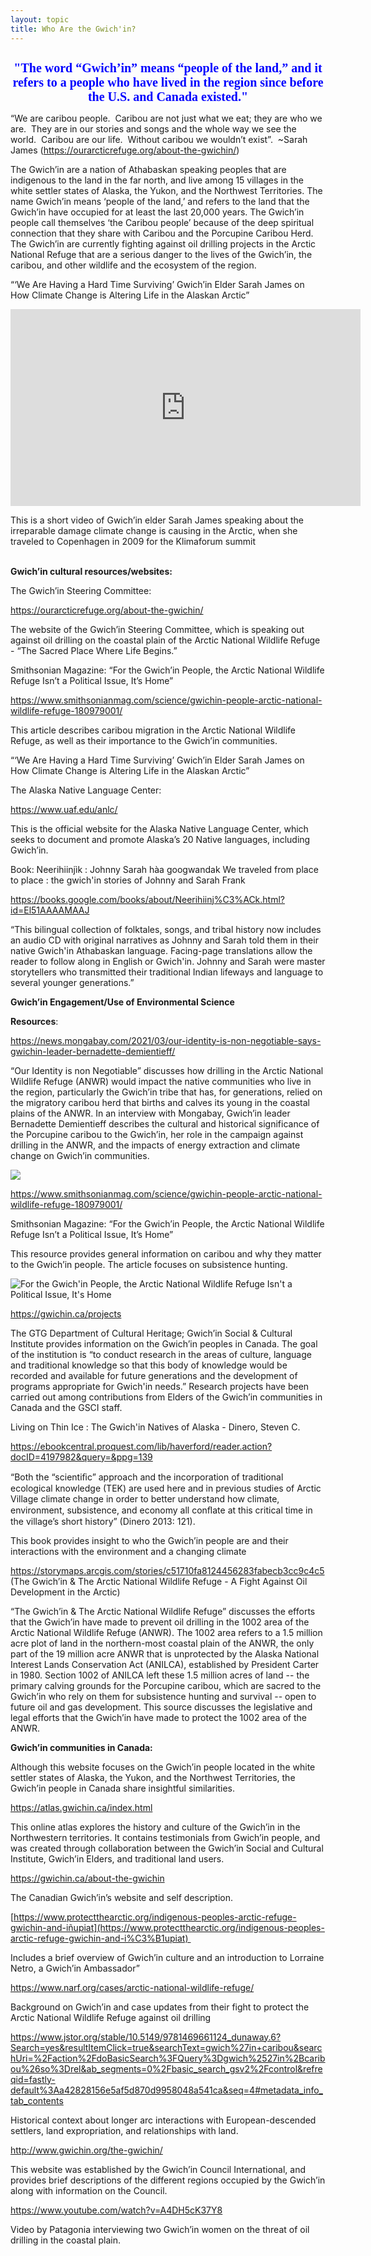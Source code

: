 ```yaml
---
layout: topic
title: Who Are the Gwich'in?
---
```

<h1 style="font-size:20px;color:blue;text-align:center;font-family:'Times New Roman'"> "The word “Gwich’in” means “people of the land,” and it refers to a people who have lived in the region since before the U.S. and Canada existed."</h1>

“We are caribou people.  Caribou are not just what we eat; they are who we are.  They are in our stories and songs and the whole way we see the world.  Caribou are our life.  Without caribou we wouldn’t exist”.  ~Sarah James (<https://ourarcticrefuge.org/about-the-gwichin/>)

The Gwich’in are a nation of Athabaskan speaking peoples that are indigenous to the land in the far north, and live among 15 villages in the white settler states of Alaska, the Yukon, and the Northwest Territories. The name Gwich’in means ‘people of the land,’ and refers to the land that the Gwich’in have occupied for at least the last 20,000 years. The Gwich’in people call themselves ‘the Caribou people’ because of the deep spiritual connection that they share with Caribou and the Porcupine Caribou Herd. The Gwich’in are currently fighting against oil drilling projects in the Arctic National Refuge that are a serious danger to the lives of the Gwich’in, the caribou, and other wildlife and the ecosystem of the region.

“‘We Are Having a Hard Time Surviving’ Gwich’in Elder Sarah James on How Climate Change is Altering Life in the Alaskan Arctic”

<iframe width="560" height="315" src="https://www.youtube.com/embed/-90IRnL49jA" title="YouTube video player" frameborder="0" allow="accelerometer; autoplay; clipboard-write; encrypted-media; gyroscope; picture-in-picture" allowfullscreen></iframe>

This is a short video of Gwich’in elder Sarah James speaking about the irreparable damage climate change is causing in the Arctic, when she traveled to Copenhagen in 2009 for the Klimaforum summit

\
**Gwich’in cultural resources/websites:**

The Gwich’in Steering Committee:

<https://ourarcticrefuge.org/about-the-gwichin/> 

The website of the Gwich’in Steering Committee, which is speaking out against oil drilling on the coastal plain of the Arctic National Wildlife Refuge - “The Sacred Place Where Life Begins.”

Smithsonian Magazine: “For the Gwich’in People, the Arctic National Wildlife Refuge Isn’t a Political Issue, It’s Home”

<https://www.smithsonianmag.com/science/gwichin-people-arctic-national-wildlife-refuge-180979001/> 

This article describes caribou migration in the Arctic National Wildlife Refuge, as well as their importance to the Gwich’in communities.

“‘We Are Having a Hard Time Surviving’ Gwich’in Elder Sarah James on How Climate Change is Altering Life in the Alaskan Arctic”


The Alaska Native Language Center:

<https://www.uaf.edu/anlc/> 

This is the official website for the Alaska Native Language Center, which seeks to document and promote Alaska’s 20 Native languages, including Gwich’in.

Book: Neerihiinjìk : Johnny Sarah hàa googwandak We traveled from place to place : the gwich'in stories of Johnny and Sarah Frank

<https://books.google.com/books/about/Neerihiinj%C3%ACk.html?id=El51AAAAMAAJ> 

“This bilingual collection of folktales, songs, and tribal history now includes an audio CD with original narratives as Johnny and Sarah told them in their native Gwich'in Athabaskan language. Facing-page translations allow the reader to follow along in English or Gwich'in. Johnny and Sarah were master storytellers who transmitted their traditional Indian lifeways and language to several younger generations.”

**Gwich’in Engagement/Use of Environmental Science**

**Resources**:

<https://news.mongabay.com/2021/03/our-identity-is-non-negotiable-says-gwichin-leader-bernadette-demientieff/> 

“Our Identity is non Negotiable” discusses how drilling in the Arctic National Wildlife Refuge (ANWR) would impact the native communities who live in the region, particularly the Gwich’in tribe that has, for generations, relied on the migratory caribou herd that births and calves its young in the coastal plains of the ANWR. In an interview with Mongabay, Gwich’in leader Bernadette Demientieff describes the cultural and historical significance of the Porcupine caribou to the Gwich’in, her role in the campaign against drilling in the ANWR, and the impacts of energy extraction and climate change on Gwich’in communities. 

![](https://lh3.googleusercontent.com/lBUIWtmpqrC1pn6WC6KUqhb8RzTcINBj0fasHgud9i36xjja0XpMfFbgA-Xo3Fex6Ycy68jM20pK1-Y7gdSTSd1Lw9vTdktzxge53OYZmB2eqwfaJVcv6PDeBdwI5TiSFuwhaw2p)

<https://www.smithsonianmag.com/science/gwichin-people-arctic-national-wildlife-refuge-180979001/>  

Smithsonian Magazine: “For the Gwich’in People, the Arctic National Wildlife Refuge Isn’t a Political Issue, It’s Home”

This resource provides general information on caribou and why they matter to the Gwich’in people. The article focuses on subsistence hunting.

![For the Gwich'in People, the Arctic National Wildlife Refuge Isn't a Political Issue, It's Home](https://lh5.googleusercontent.com/YCmRpPBEdBuGefBUoqHvUDC-pjhId04vkjGjzrrsXHIrijgKyftkGM7IDk_e8tusGhHMMmvmoSALg8jl3PWRXA4wqbmgDxvImY-4CZH3BFSIGLG3E6z3xxG6CBHNgx1Qx1WKIG21)

<https://gwichin.ca/projects> 

The GTG Department of Cultural Heritage; Gwich’in Social & Cultural Institute provides information on the Gwich’in peoples in Canada. The goal of the institution is “to conduct research in the areas of culture, language and traditional knowledge so that this body of knowledge would be recorded and available for future generations and the development of programs appropriate for Gwich'in needs.” Research projects have been carried out among contributions from Elders of the Gwich’in communities in Canada and the GSCI staff.

Living on Thin Ice : The Gwich'in Natives of Alaska - Dinero, Steven C. 

<https://ebookcentral.proquest.com/lib/haverford/reader.action?docID=4197982&query=&ppg=139> 

“Both the “scientiﬁc” approach and the incorporation of traditional ecological knowledge (TEK) are used here and in previous studies of Arctic Village climate change in order to better understand how climate, environment, subsistence, and economy all conﬂate at this critical time in the village’s short history” (Dinero 2013: 121).

This book provides insight to who the Gwich’in people are and their interactions with the environment and a changing climate 

<https://storymaps.arcgis.com/stories/c51710fa8124456283fabecb3cc9c4c5> (The Gwich’in & The Arctic National Wildlife Refuge - A Fight Against Oil Development in the Arctic) 

“The Gwich’in & The Arctic National Wildlife Refuge” discusses the efforts that the Gwich’in have made to prevent oil drilling in the 1002 area of the Arctic National Wildlife Refuge (ANWR). The 1002 area refers to a 1.5 million acre plot of land in the northern-most coastal plain of the ANWR, the only part of the 19 million acre ANWR that is unprotected by the Alaska National Interest Lands Conservation Act (ANILCA), established by President Carter in 1980. Section 1002 of ANILCA left these 1.5 million acres of land -- the primary calving grounds for the Porcupine caribou, which are sacred to the Gwich’in who rely on them for subsistence hunting and survival -- open to future oil and gas development. This source discusses the legislative and legal efforts that the Gwich’in have made to protect the 1002 area of the ANWR. 

**Gwich’in communities in Canada:**

Although this website focuses on the Gwich’in people located in the white settler states of Alaska, the Yukon, and the Northwest Territories, the Gwich’in people in Canada share insightful similarities.

<https://atlas.gwichin.ca/index.html>

This online atlas explores the history and culture of the Gwich’in in the Northwestern territories. It contains testimonials from Gwich’in people, and was created through collaboration between the Gwich’in Social and Cultural Institute, Gwich’in Elders, and traditional land users.  

<https://gwichin.ca/about-the-gwichin> 

The Canadian Gwich’in’s website and self description. 

[https://www.protectthearctic.org/indigenous-peoples-arctic-refuge-gwichin-and-iñupiat](https://www.protectthearctic.org/indigenous-peoples-arctic-refuge-gwichin-and-i%C3%B1upiat) 

Includes a brief overview of Gwich’in culture and an introduction to Lorraine Netro, a Gwich’in Ambassador”

<https://www.narf.org/cases/arctic-national-wildlife-refuge/> 

Background on Gwich’in and case updates from their fight to protect the Arctic National Wildlife Refuge against oil drilling

<https://www.jstor.org/stable/10.5149/9781469661124_dunaway.6?Search=yes&resultItemClick=true&searchText=gwich%27in+caribou&searchUri=%2Faction%2FdoBasicSearch%3FQuery%3Dgwich%2527in%2Bcaribou%26so%3Drel&ab_segments=0%2Fbasic_search_gsv2%2Fcontrol&refreqid=fastly-default%3Aa42828156e5af5d870d9958048a541ca&seq=4#metadata_info_tab_contents> 

Historical context about longer arc interactions with European-descended settlers, land expropriation, and relationships with land. 

<http://www.gwichin.org/the-gwichin/>

This website was established by the Gwich’in Council International, and provides brief descriptions of the different regions occupied by the Gwich’in along with information on the Council.

<https://www.youtube.com/watch?v=A4DH5cK37Y8>

Video by Patagonia interviewing two Gwich’in women on the threat of oil drilling in the coastal plain.